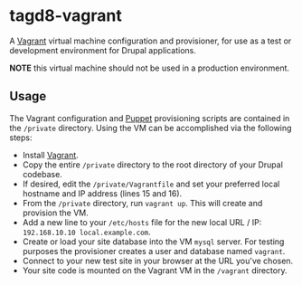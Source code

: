 # tagd8-vagrant

A [Vagrant](https://www.vagrantup.com/) virtual machine configuration and provisioner,
for use as a test or development environment for Drupal applications.

**NOTE** this virtual machine should not be used in a production environment.

## Usage
The Vagrant configuration and [Puppet](https://puppetlabs.com/) provisioning scripts
are contained in the `/private` directory. Using the VM can be accomplished via
the following steps:

* Install [Vagrant](https://www.vagrantup.com/).
* Copy the entire `/private` directory to the root directory of your Drupal codebase.
* If desired, edit the `/private/Vagrantfile` and set your preferred local hostname and IP address (lines 15 and 16).
* From the `/private` directory, run `vagrant up`. This will create and provision the VM.
* Add a new line to your `/etc/hosts` file for the new local URL / IP: `192.168.10.10 local.example.com`.
* Create or load your site database into the VM `mysql` server. For testing purposes the provisioner creates a user and database named `vagrant`.
* Connect to your new test site in your browser at the URL you've chosen.
* Your site code is mounted on the Vagrant VM in the `/vagrant` directory.
